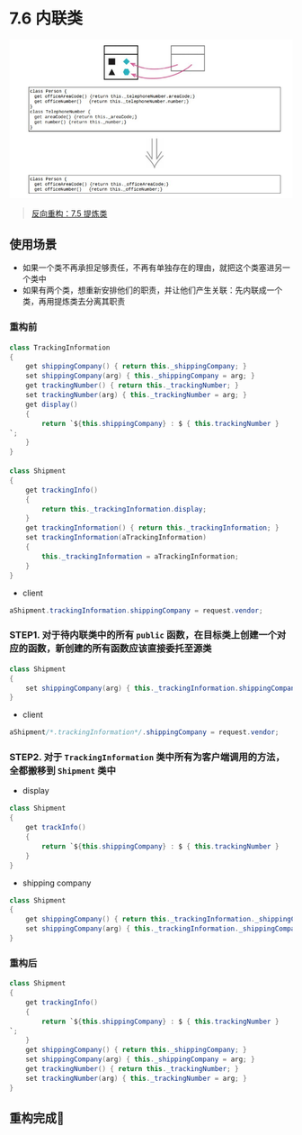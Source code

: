 # 7.6 内联类

![](../img/7.6.jpg)

> [反向重构：7.5 提炼类](./7.5_extract_class.md)

## 使用场景

- 如果一个类不再承担足够责任，不再有单独存在的理由，就把这个类塞进另一个类中
- 如果有两个类，想重新安排他们的职责，并让他们产生关联：先内联成一个类，再用提炼类去分离其职责

### 重构前

```java
class TrackingInformation
{
    get shippingCompany() { return this._shippingCompany; }
    set shippingCompany(arg) { this._shippingCompany = arg; }
    get trackingNumber() { return this._trackingNumber; }
    set trackingNumber(arg) { this._trackingNumber = arg; }
    get display()
    {
        return `${this.shippingCompany} : $ { this.trackingNumber }
`;
    }
}

class Shipment
{
    get trackingInfo()
    {
        return this._trackingInformation.display;
    }
    get trackingInformation() { return this._trackingInformation; }
    set trackingInformation(aTrackingInformation)
    {
        this._trackingInformation = aTrackingInformation;
    }
}
```

- client

```java
aShipment.trackingInformation.shippingCompany = request.vendor;
```

### STEP1. 对于待内联类中的所有 `public` 函数，在目标类上创建一个对应的函数，新创建的所有函数应该直接委托至源类

```java
class Shipment
{
    set shippingCompany(arg) { this._trackingInformation.shippingCompany = arg; }
}
```

- client

```java
aShipment/*.trackingInformation*/.shippingCompany = request.vendor;
```

### STEP2. 对于 `TrackingInformation` 类中所有为客户端调用的方法，全都搬移到 `Shipment` 类中

- display

```java
class Shipment
{
    get trackInfo()
    {
        return `${this.shippingCompany} : $ { this.trackingNumber }
    }
}
```

- shipping company

```java
class Shipment
{
    get shippingCompany() { return this._trackingInformation._shippingCompany; }
    set shippingCompany(arg) { this._trackingInformation._shippingCompany = arg; }
}
```

### 重构后

```java
class Shipment
{
    get trackingInfo()
    {
        return `${this.shippingCompany} : $ { this.trackingNumber }
`;
    }
    get shippingCompany() { return this._shippingCompany; }
    set shippingCompany(arg) { this._shippingCompany = arg; }
    get trackingNumber() { return this._trackingNumber; }
    set trackingNumber(arg) { this._trackingNumber = arg; }
}
```

## 重构完成🎀
